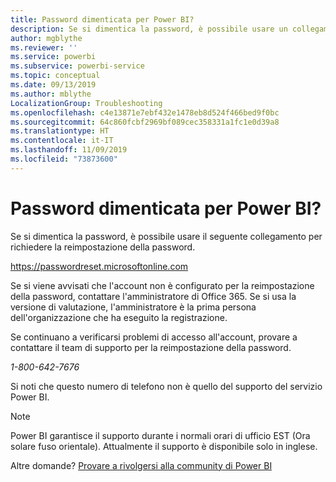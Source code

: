 ```yaml
---
title: Password dimenticata per Power BI?
description: Se si dimentica la password, è possibile usare un collegamento per richiedere la reimpostazione della password.
author: mgblythe
ms.reviewer: ''
ms.service: powerbi
ms.subservice: powerbi-service
ms.topic: conceptual
ms.date: 09/13/2019
ms.author: mblythe
LocalizationGroup: Troubleshooting
ms.openlocfilehash: c4e13871e7ebf432e1478eb8d524f466bed9f0bc
ms.sourcegitcommit: 64c860fcbf2969bf089cec358331a1fc1e0d39a8
ms.translationtype: HT
ms.contentlocale: it-IT
ms.lasthandoff: 11/09/2019
ms.locfileid: "73873600"
---
```

# <a name="forgot-your-password-for-power-bi"></a>Password dimenticata per Power BI?

Se si dimentica la password, è possibile usare il seguente collegamento per richiedere la reimpostazione della password.

<https://passwordreset.microsoftonline.com>

Se si viene avvisati che l'account non è configurato per la reimpostazione della password, contattare l'amministratore di Office 365. Se si usa la versione di valutazione, l'amministratore è la prima persona dell'organizzazione che ha eseguito la registrazione.

Se continuano a verificarsi problemi di accesso all'account, provare a contattare il team di supporto per la reimpostazione della password.

*1-800-642-7676*

Si noti che questo numero di telefono non è quello del supporto del servizio Power BI.

> [!NOTE]
> Power BI garantisce il supporto durante i normali orari di ufficio EST (Ora solare fuso orientale). Attualmente il supporto è disponibile solo in inglese.

Altre domande? [Provare a rivolgersi alla community di Power BI](https://community.powerbi.com/)